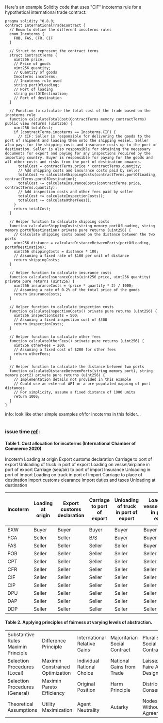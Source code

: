 Here's an example Solidity code that uses "CIF" incoterms rule for a hypothetical international trade contract:

```solidity
pragma solidity ^0.8.0; 
contract InternationalTradeContract { 
  // Enum to define the different incoterms rules 
  enum Incoterms { 
    FOB, FAS, CFR, CIF 
  } 

  // Struct to represent the contract terms 
  struct ContractTerms { 
    uint256 price; 
    // Price of goods 
    uint256 quantity; 
    // Quantity of goods 
    Incoterms incoterms; 
    // Incoterms rule used 
    string portOfLoading; 
    // Port of loading 
    string portOfDestination; 
    // Port of destination 
  } 

  // Function to calculate the total cost of the trade based on the incoterms rule 
  function calculateTotalCost(ContractTerms memory contractTerms) public view returns (uint256) { 
    uint256 totalCost; 
    if (contractTerms.incoterms == Incoterms.CIF) { 
      // CIF: Seller is responsible for delivering the goods to the port of shipment and loading them onto the shipping vessel. Seller also pays for the shipping costs and insurance costs up to the port of destination. Seller is also responsible for obtaining the necessary documents for export and paying for any inspections required by the importing country. Buyer is responsible for paying for the goods and all other costs and risks from the port of destination onwards. 
      totalCost = contractTerms.price * contractTerms.quantity; 
      // Add shipping costs and insurance costs paid by seller 
      totalCost += calculateShippingCosts(contractTerms.portOfLoading, contractTerms.portOfDestination); 
      totalCost += calculateInsuranceCosts(contractTerms.price, contractTerms.quantity); 
      // Add inspection costs and other fees paid by seller 
      totalCost += calculateInspectionCosts(); 
      totalCost += calculateOtherFees(); 
    } 
    return totalCost; 
  } 

  // Helper function to calculate shipping costs 
  function calculateShippingCosts(string memory portOfLoading, string memory portOfDestination) private pure returns (uint256) { 
    // Calculate shipping costs based on the distance between the two ports 
    uint256 distance = calculateDistanceBetweenPorts(portOfLoading, portOfDestination); 
    uint256 shippingCosts = distance * 100; 
    // Assuming a fixed rate of $100 per unit of distance 
    return shippingCosts; 
  } 

  // Helper function to calculate insurance costs 
  function calculateInsuranceCosts(uint256 price, uint256 quantity) private pure returns (uint256) { 
    uint256 insuranceCosts = (price * quantity * 2) / 1000; 
    // Assuming a rate of 0.2% of the total price of the goods 
    return insuranceCosts; 
  } 

  // Helper function to calculate inspection costs 
  function calculateInspectionCosts() private pure returns (uint256) { 
    uint256 inspectionCosts = 500; 
    // Assuming a fixed inspection cost of $500 
    return inspectionCosts; 
  } 

  // Helper function to calculate other fees 
  function calculateOtherFees() private pure returns (uint256) { 
    uint256 otherFees = 200; 
    // Assuming a fixed cost of $200 for other fees 
    return otherFees; 
  } 

  // Helper function to calculate the distance between two ports 
  function calculateDistanceBetweenPorts(string memory port1, string memory port2) private pure returns (uint256) { 
    // Implementation details not provided in this example 
    // Could use an external API or a pre-populated mapping of port distances 
    // For simplicity, assume a fixed distance of 1000 units 
    return 1000; 
  } 
}
```

info: look like other simple examples of/for incoterms in this folder...

#

### issue time [ref](https://www.sciencedirect.com/science/article/pii/S2666659621000044) :

#### Table 1. Cost allocation for incoterms (International Chamber of Commerce 2020)
Incoterm	Loading at origin	Export customs declaration	Carriage to port of export	Unloading of truck in port of export	Loading on vessel/airplane in port of export	Carriage (sea/air) to port of import	Insurance	Unloading in port of import	Loading on truck in port of import	Carriage to place of destination	Import customs clearance	Import duties and taxes	Unloading at destination

| Incoterm	| Loading at origin	| Export customs declaration	| Carriage to port of export	| Unloading of truck in port of export	| Loading on vessel/airplane in port of export	| Carriage (sea/air) to port of import	| Insurance	| Unloading in port of import	| Loading on truck in port of import	| Carriage to place of destination	| Import customs clearance	| Import duties and taxes	| Unloading at destination |
|---|---|---|---|---|---|---|---|---|---|---|---|---|---|
| EXW	| Buyer	| Buyer	| Buyer	| Buyer	| Buyer	| Buyer	| Buyer	| Buyer	| Buyer	| Buyer	| Buyer	| Buyer	| Buyer |
| FCA	| Seller	| Seller	| B/S	| Buyer	| Buyer	| Buyer	| Buyer	| Buyer	| Buyer	| Buyer	| Buyer	| Buyer	| Buyer |
| FAS	| Seller	| Seller	| Seller	| Seller	| Buyer	| Buyer	| Buyer	| Buyer	| Buyer	| Buyer	| Buyer	| Buyer	| Buyer |
| FOB	| Seller	| Seller	| Seller	| Seller	| Seller	| Buyer	| Buyer	| Buyer	| Buyer	| Buyer	| Buyer	| Buyer	| Buyer |
| CPT	| Seller	| Seller	| Seller	| Seller	| Seller	| Seller	| Buyer	| B/S	| B/S	| Seller	| Buyer	| Buyer	| Buyer |
| CFR	| Seller	| Seller	| Seller	| Seller	| Seller	| Seller	| Buyer	| Buyer	| Buyer	| Buyer	| Buyer	| Buyer	| Buyer |
| CIF	| Seller	| Seller	| Seller	| Seller	| Seller	| Seller	| Seller	| Buyer	| Buyer	| Buyer	| Buyer	| Buyer	| Buyer |
| CIP	| Seller	| Seller	| Seller	| Seller	| Seller	| Seller	| Seller	| B/S	| B/S	| Seller	| Buyer	| Buyer	| Buyer |
| DPU	| Seller	| Seller	| Seller	| Seller	| Seller	| Seller	| Seller	| Seller	| Seller	| Seller	| Buyer	| Buyer	| Seller |
| DAP	| Seller	| Seller	| Seller	| Seller	| Seller	| Seller	| Seller	| Seller	| Seller	| Seller	| Buyer	| Buyer	| Buyer |
| DDP	| Seller	| Seller	| Seller	| Seller	| Seller	| Seller	| Seller	| Seller	| Seller	| Seller	| Seller	| Seller	| Buyer |

#### Table 2. Applying principles of fairness at varying levels of abstraction.
|||||||
|---|---|---|---|---|---|
| Substantive Rules	Maximin Principle	| Difference Principle	| International Relative Gains	| Majoritarian Social Contract	| Pluralistic Social Contract	| International Commercial Contract |
| Selection Procedures (Local)	| Maximin Constrained Optimization	| Individual Rational Choice	| National Gains from Trade	| Laissez Faire App Design	| Ethically Optimized App Design	| Incoterms (EXW, CIF, etc.) |
| Selection Procedures (General)	| Maximin Pareto Efficiency	| Original Position	| Harm Principle	| Distributed Consensus	| Distributed Consensus	| UPICC (Favor Contractus) |
| Theoretical Assumptions	| Utility Maximization	| Agent Neutrality	| Autarky	| Nodes Without Agreement	| Nodes Without Agreement	| Enterprises Without Agreement |
